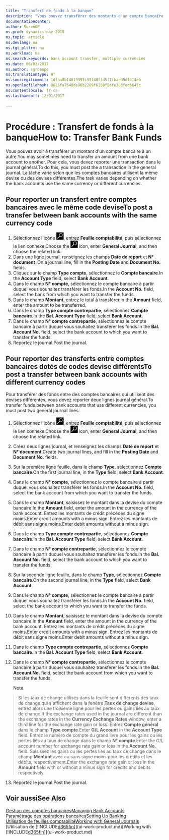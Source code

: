 ```yaml
---
title: "Transfert de fonds à la banque"
description: "Vous pouvez transférer des montants d'un compte bancaire à un autre, y compris dans différentes devises, en reportant la transaction dans le journal général."
documentationcenter: 
author: SorenGP
ms.prod: dynamics-nav-2018
ms.topic: article
ms.devlang: na
ms.tgt_pltfrm: na
ms.workload: na
ms.search.keywords: bank account transfer, multiple currencies
ms.date: 06/02/2017
ms.author: sgroespe
ms.translationtype: HT
ms.sourcegitcommit: 1dfba8b14019991c95f40ffd5f7fbaed5df414eb
ms.openlocfilehash: 8625fa7648de96b2269f6150f8dfe383fed6645c
ms.contentlocale: fr-ca
ms.lasthandoff: 12/01/2017

---
```

# <a name="how-to-transfer-bank-funds"></a><span data-ttu-id="cfc73-103">Procédure : Transfert de fonds à la banque</span><span class="sxs-lookup"><span data-stu-id="cfc73-103">How to: Transfer Bank Funds</span></span>
<span data-ttu-id="cfc73-104">Vous pouvez avoir à transférer un montant d'un compte bancaire à un autre.</span><span class="sxs-lookup"><span data-stu-id="cfc73-104">You may sometimes need to transfer an amount from one bank account to another.</span></span> <span data-ttu-id="cfc73-105">Pour cela, vous devez reporter une transaction dans le journal général.</span><span class="sxs-lookup"><span data-stu-id="cfc73-105">To do this, you must post the a transaction in the general journal.</span></span> <span data-ttu-id="cfc73-106">La tâche varie selon que les comptes bancaires utilisent la même devise ou des devises différentes.</span><span class="sxs-lookup"><span data-stu-id="cfc73-106">The task varies depending on whether the bank accounts use the same currency or different currencies.</span></span>

## <a name="to-post-a-transfer-between-bank-accounts-with-the-same-currency-code"></a><span data-ttu-id="cfc73-107">Pour reporter un transfert entre comptes bancaires avec le même code devise</span><span class="sxs-lookup"><span data-stu-id="cfc73-107">To post a transfer between bank accounts with the same currency code</span></span>
1. <span data-ttu-id="cfc73-108">Sélectionnez l'icône ![Page ou état pour la recherche](media/ui-search/search_small.png "Page ou état pour la recherche"), entrez **Feuille comptabilité**, puis sélectionnez le lien connexe.</span><span class="sxs-lookup"><span data-stu-id="cfc73-108">Choose the ![Search for Page or Report](media/ui-search/search_small.png "Search for Page or Report icon") icon, enter **General Journal**, and then choose the related link.</span></span>
2. <span data-ttu-id="cfc73-109">Dans une ligne journal, renseignez les champs **Date de report** et **N° document** .</span><span class="sxs-lookup"><span data-stu-id="cfc73-109">On a journal line, fill in the **Posting Date** and **Document No.** fields.</span></span>
3. <span data-ttu-id="cfc73-110">Cliquez sur le champ **Type compte**, sélectionnez le **Compte bancaire**.</span><span class="sxs-lookup"><span data-stu-id="cfc73-110">In the **Account Type** field, select **Bank Account**.</span></span>
4. <span data-ttu-id="cfc73-111">Dans le champ **N° compte**, sélectionnez le compte bancaire à partir duquel vous souhaitez transférer les fonds.</span><span class="sxs-lookup"><span data-stu-id="cfc73-111">In the **Account No.** field, select the bank from which you want to transfer the funds.</span></span>
5. <span data-ttu-id="cfc73-112">Dans le champ **Montant**, entrez le total à transférer.</span><span class="sxs-lookup"><span data-stu-id="cfc73-112">In the **Amount** field, enter the amount to be transferred.</span></span>
6. <span data-ttu-id="cfc73-113">Dans le champ **Type compte contrepartie**, sélectionnez **Compte bancaire**.</span><span class="sxs-lookup"><span data-stu-id="cfc73-113">In the **Bal. Account Type** field, select **Bank Account**.</span></span>
7. <span data-ttu-id="cfc73-114">Dans le champ **N° compte contrepartie**, sélectionnez le compte bancaire à partir duquel vous souhaitez transférer les fonds.</span><span class="sxs-lookup"><span data-stu-id="cfc73-114">In the **Bal. Account No.** field, select the bank account to which you want to transfer the funds.</span></span>
8. <span data-ttu-id="cfc73-115">Reportez le journal.</span><span class="sxs-lookup"><span data-stu-id="cfc73-115">Post the journal.</span></span>

## <a name="to-post-a-transfer-between-bank-accounts-with-different-currency-codes"></a><span data-ttu-id="cfc73-116">Pour reporter des transferts entre comptes bancaires dotés de codes devise différents</span><span class="sxs-lookup"><span data-stu-id="cfc73-116">To post a transfer between bank accounts with different currency codes</span></span>
<span data-ttu-id="cfc73-117">Pour transférer des fonds entre des comptes bancaires qui utilisent des devises différentes, vous devez reporter deux lignes journal général.</span><span class="sxs-lookup"><span data-stu-id="cfc73-117">To transfer funds between bank accounts that use different currencies, you must post two general journal lines.</span></span>

1. <span data-ttu-id="cfc73-118">Sélectionnez l'icône ![Page ou état pour la recherche](media/ui-search/search_small.png "Page ou état pour la recherche"), entrez **Feuille comptabilité**, puis sélectionnez le lien connexe.</span><span class="sxs-lookup"><span data-stu-id="cfc73-118">Choose the ![Search for Page or Report](media/ui-search/search_small.png "Search for Page or Report icon") icon, enter **General Journal**, and then choose the related link.</span></span>
2. <span data-ttu-id="cfc73-119">Créez deux lignes journal, et renseignez les champs **Date de report** et **N° document**.</span><span class="sxs-lookup"><span data-stu-id="cfc73-119">Create two journal lines, and fill in the **Posting Date** and **Document No.** fields.</span></span>
3. <span data-ttu-id="cfc73-120">Sur la première ligne feuille, dans le champ **Type**, sélectionnez **Compte bancaire**.</span><span class="sxs-lookup"><span data-stu-id="cfc73-120">On the first journal line, in the **Type** field, select **Bank Account**.</span></span>
4. <span data-ttu-id="cfc73-121">Dans le champ **N° compte**, sélectionnez le compte bancaire à partir duquel vous souhaitez transférer les fonds.</span><span class="sxs-lookup"><span data-stu-id="cfc73-121">In the **Account No.** field, select the bank account from which you want to transfer the funds.</span></span>
5. <span data-ttu-id="cfc73-122">Dans le champ **Montant**, saisissez le montant dans la devise du compte bancaire.</span><span class="sxs-lookup"><span data-stu-id="cfc73-122">In the **Amount** field, enter the amount in the currency of the bank account.</span></span> <span data-ttu-id="cfc73-123">Entrez les montants de crédit précédés du signe moins.</span><span class="sxs-lookup"><span data-stu-id="cfc73-123">Enter credit amounts with a minus sign.</span></span> <span data-ttu-id="cfc73-124">Entrez les montants de débit sans signe moins.</span><span class="sxs-lookup"><span data-stu-id="cfc73-124">Enter debit amounts without a minus sign.</span></span>
6. <span data-ttu-id="cfc73-125">Dans le champ **Type compte contrepartie**, sélectionnez **Compte bancaire**.</span><span class="sxs-lookup"><span data-stu-id="cfc73-125">In the **Bal. Account Type** field, select **Bank Account**.</span></span>
7. <span data-ttu-id="cfc73-126">Dans le champ **N° compte contrepartie**, sélectionnez le compte bancaire à partir duquel vous souhaitez transférer les fonds.</span><span class="sxs-lookup"><span data-stu-id="cfc73-126">In the **Bal. Account No.** field, select the bank account to which you want to transfer the funds.</span></span>
8. <span data-ttu-id="cfc73-127">Sur la seconde ligne feuille, dans le champ **Type**, sélectionnez **Compte bancaire**.</span><span class="sxs-lookup"><span data-stu-id="cfc73-127">On the second journal line, in the **Type** field, select **Bank Account**.</span></span>
9. <span data-ttu-id="cfc73-128">Dans le champ **N° compte**, sélectionnez le compte bancaire à partir duquel vous souhaitez transférer les fonds.</span><span class="sxs-lookup"><span data-stu-id="cfc73-128">In the **Account No.** field, select the bank account to which you want to transfer the funds.</span></span>
10. <span data-ttu-id="cfc73-129">Dans le champ **Montant**, saisissez le montant dans la devise du compte bancaire.</span><span class="sxs-lookup"><span data-stu-id="cfc73-129">In the **Amount** field, enter the amount in the currency of the bank account.</span></span> <span data-ttu-id="cfc73-130">Entrez les montants de crédit précédés du signe moins.</span><span class="sxs-lookup"><span data-stu-id="cfc73-130">Enter credit amounts with a minus sign.</span></span> <span data-ttu-id="cfc73-131">Entrez les montants de débit sans signe moins.</span><span class="sxs-lookup"><span data-stu-id="cfc73-131">Enter debit amounts without a minus sign.</span></span>
11. <span data-ttu-id="cfc73-132">Dans le champ **Type compte contrepartie**, sélectionnez **Compte bancaire**.</span><span class="sxs-lookup"><span data-stu-id="cfc73-132">In the **Bal. Account Type** field, select **Bank Account**.</span></span>  
12. <span data-ttu-id="cfc73-133">Dans le champ **N° compte contrepartie**, sélectionnez le compte bancaire à partir duquel vous souhaitez transférer les fonds.</span><span class="sxs-lookup"><span data-stu-id="cfc73-133">In the **Bal. Account No.** field, select the bank account from which you want to transfer the funds.</span></span>

    > [!NOTE]  
>   <span data-ttu-id="cfc73-134">Si les taux de change utilisés dans la feuille sont différents des taux de change qui s'affichent dans la fenêtre **Taux de change devise**, entrez alors une troisième ligne pour les pertes ou gains liés au taux de change.</span><span class="sxs-lookup"><span data-stu-id="cfc73-134">If the exchange rates used in the journal are different than the exchange rates in the **Currency Exchange Rates** window, enter a third line for the exchange rate gain or loss.</span></span> <span data-ttu-id="cfc73-135">Entrez **Compte général** dans le champ **Type compte**.</span><span class="sxs-lookup"><span data-stu-id="cfc73-135">Enter **G/L Account** in the **Account Type** field.</span></span> <span data-ttu-id="cfc73-136">Entrez le numéro de compte du grand livre pour les gains ou les pertes liés au taux de change dans le champ **N° compte**.</span><span class="sxs-lookup"><span data-stu-id="cfc73-136">Enter the G/L account number for exchange rate gain or loss in the **Account No.** field.</span></span> <span data-ttu-id="cfc73-137">Saisissez les gains ou les pertes liés au taux de change dans le champ **Montant** avec ou sans signe moins pour les crédits et les débits, respectivement.</span><span class="sxs-lookup"><span data-stu-id="cfc73-137">Enter the exchange rate gain or loss in the **Amount** field with or without a minus sign for credits and debits respectively.</span></span>
13. <span data-ttu-id="cfc73-138">Reportez le journal.</span><span class="sxs-lookup"><span data-stu-id="cfc73-138">Post the journal.</span></span>

## <a name="see-also"></a><span data-ttu-id="cfc73-139">Voir aussi</span><span class="sxs-lookup"><span data-stu-id="cfc73-139">See Also</span></span>
[<span data-ttu-id="cfc73-140">Gestion des comptes bancaires</span><span class="sxs-lookup"><span data-stu-id="cfc73-140">Managing Bank Accounts</span></span>](bank-manage-bank-accounts.md)  
[<span data-ttu-id="cfc73-141">Paramétrage des opérations bancaires</span><span class="sxs-lookup"><span data-stu-id="cfc73-141">Setting Up Banking</span></span>](bank-setup-banking.md)  
[<span data-ttu-id="cfc73-142">Utilisation de feuilles comptabilité</span><span class="sxs-lookup"><span data-stu-id="cfc73-142">Working with General Journals</span></span>](ui-work-general-journals.md)  
<span data-ttu-id="cfc73-143">[Utilisation de [!INCLUDE[d365fin](includes/d365fin_md.md)]](ui-work-product.md)</span><span class="sxs-lookup"><span data-stu-id="cfc73-143">[Working with [!INCLUDE[d365fin](includes/d365fin_md.md)]](ui-work-product.md)</span></span>

